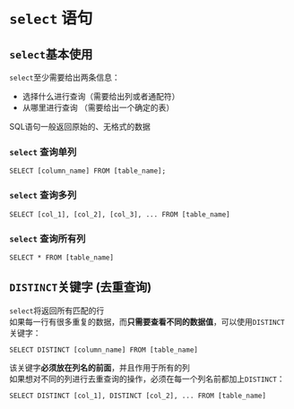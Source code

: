 # `select` 语句

## `select`基本使用

`select`至少需要给出两条信息：
* 选择什么进行查询（需要给出列或者通配符）
* 从哪里进行查询  （需要给出一个确定的表）  

SQL语句一般返回原始的、无格式的数据

### `select` 查询单列
`SELECT [column_name] FROM [table_name];`

###  `select` 查询多列
`SELECT [col_1], [col_2], [col_3], ... FROM [table_name]`

### `select` 查询所有列
`SELECT * FROM [table_name]`

## `DISTINCT`关键字 (去重查询)
`select`将返回所有匹配的行  
如果每一行有很多重复的数据，而**只需要查看不同的数据值**，可以使用`DISTINCT`关键字：

`SELECT DISTINCT [column_name] FROM [table_name]`

该关键字**必须放在列名的前面**，并且作用于所有的列  
如果想对不同的列进行去重查询的操作，必须在每一个列名前都加上`DISTINCT`：

`SELECT DISTINCT [col_1], DISTINCT [col_2], ... FROM [table_name]`


## 
